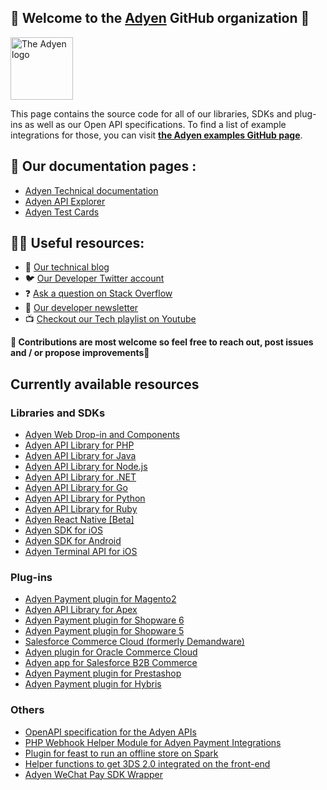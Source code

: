 ## 👋 Welcome to the [Adyen](https://www.adyen.com/) GitHub organization 👋

<!-- ![The Adyen Logo](https://github.com/adyen-examples/.github/raw/main/images/logo.png) -->

<img src="https://github.com/adyen-examples/.github/raw/main/images/logo.png" height="100" alt="The Adyen logo">

This page contains the source code for all of our libraries, SDKs and plug-ins as well as our Open API specifications. To find a list of example integrations for those, you can visit **[the Adyen examples GitHub page](https://github.com/adyen-examples)**.

## 📜 Our documentation pages : 

* [Adyen Technical documentation](https://docs.adyen.com/)
* [Adyen API Explorer](https://docs.adyen.com/api-explorer/)
* [Adyen Test Cards](https://docs.adyen.com/development-resources/test-cards/test-card-numbers/)

## 👩‍💻 Useful resources: 

* 📝 [Our technical blog](https://dev.to/adyen)
* 🐦 [Our Developer Twitter account](https://twitter.com/AdyenDevs)
* ❓ [Ask a question on Stack Overflow](https://stackoverflow.com/questions/tagged/adyen)
* 📰 [Our developer newsletter](https://www.adyen.com/newsletter/developers)
* 📺 [Checkout our Tech playlist on Youtube](https://www.youtube.com/watch?v=VPpTgsJbIhc&list=PL6agz7H5yEoaS-bF2gIwRwe_ApzqmW_QX)

**🌈 Contributions are most welcome so feel free to reach out, post issues and / or propose improvements🦄**

## Currently available resources

### Libraries and SDKs

* [Adyen Web Drop-in and Components](https://github.com/Adyen/adyen-web)
* [Adyen API Library for PHP](https://github.com/Adyen/adyen-php-api-library)
* [Adyen API Library for Java](https://github.com/Adyen/adyen-java-api-library)
* [Adyen API Library for Node.js](https://github.com/Adyen/adyen-node-api-library)
* [Adyen API Library for .NET](https://github.com/Adyen/adyen-dotnet-api-library)
* [Adyen API Library for Go](https://github.com/Adyen/adyen-go-api-library)
* [Adyen API Library for Python](https://github.com/Adyen/adyen-python-api-library)
* [Adyen API Library for Ruby](https://github.com/Adyen/adyen-ruby-api-library)
* [Adyen React Native [Beta]](https://github.com/Adyen/adyen-react-native)
* [Adyen SDK for iOS](https://github.com/Adyen/adyen-ios)
* [Adyen SDK for Android](https://github.com/Adyen/adyen-android)
* [Adyen Terminal API for iOS](https://github.com/Adyen/adyen-terminal-api-ios)

### Plug-ins

* [Adyen Payment plugin for Magento2](https://github.com/Adyen/adyen-magento2) 
* [Adyen API Library for Apex](https://github.com/Adyen/adyen-apex-api-library)
* [Adyen Payment plugin for Shopware 6](https://github.com/Adyen/adyen-shopware6)
* [Adyen Payment plugin for Shopware 5](https://github.com/Adyen/adyen-shopware5)
* [Salesforce Commerce Cloud (formerly Demandware)](https://github.com/Adyen/adyen-salesforce-commerce-cloud)
* [Adyen plugin for Oracle Commerce Cloud](https://github.com/Adyen/adyen-oracle-commerce-cloud)
* [Adyen app for Salesforce B2B Commerce](https://github.com/Adyen/adyen-salesforce-b2b-commerce)
* [Adyen Payment plugin for Prestashop](https://github.com/Adyen/adyen-prestashop)
* [Adyen Payment plugin for Hybris](https://github.com/Adyen/adyen-hybris)

### Others

* [OpenAPI specification for the Adyen APIs](https://github.com/Adyen/adyen-openapi)
* [PHP Webhook Helper Module for Adyen Payment Integrations](https://github.com/Adyen/php-webhook-module)
* [Plugin for feast to run an offline store on Spark](https://github.com/Adyen/feast-spark-offline-store)
* [Helper functions to get 3DS 2.0 integrated on the front-end](https://github.com/Adyen/adyen-3ds2-js-utils)
* [Adyen WeChat Pay SDK Wrapper](https://github.com/Adyen/adyen-wechatpay-ios)
